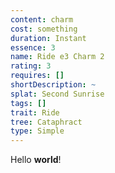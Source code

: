 ```yaml
---
content: charm
cost: something
duration: Instant
essence: 3
name: Ride e3 Charm 2
rating: 3
requires: []
shortDescription: ~
splat: Second Sunrise
tags: []
trait: Ride
tree: Cataphract
type: Simple
---
```


Hello **world**!
